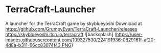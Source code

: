 # TerraCraft-Launcher
A launcher for the TerraCraft game by skyblueyoshi
Download at https://github.com/GrumpyEvan/TerraCraft-Launcher/releases
https://skyblueyoshi.itch.io/terracraft
![backsplash]
(https://user-images.githubusercontent.com/109327530/224191936-0829161f-af20-4d8a-b311-66cc83074f43.PNG)
